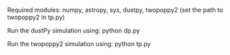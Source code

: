 Required modules:
  numpy,
  astropy,
  sys,
  dustpy,
  twopoppy2 (set the path to twopoppy2 in tp.py)
  
Run the dustPy simulation using: python dp.py

Run the twopoppy2 simulation using: python tp.py
